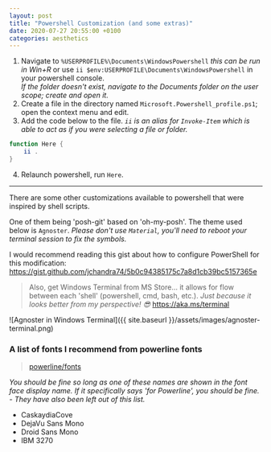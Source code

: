 ```yaml
---
layout: post
title: "Powershell Customization (and some extras)"
date: 2020-07-27 20:55:00 +0100
categories: aesthetics
---
```

1. Navigate to `%USERPROFILE%\Documents\WindowsPowershell` *this can be run in Win+R* or use `ii $env:USERPROFILE\Documents\WindowsPowershell` in your powershell console.  
  *If the folder doesn't exist, navigate to the Documents folder on the user scope; create and open it.*
2. Create a file in the directory named `Microsoft.Powershell_profile.ps1`; open the context menu and edit.
3. Add the code below to the file.
  *`ii` is an alias for `Invoke-Item` which is able to act as if you were selecting a file or folder.*
```ps1
function Here {
    ii .
}
```
4. Relaunch powershell, run `Here`.

---

There are some other customizations available to powershell that were inspired by shell scripts.

One of them being 'posh-git' based on 'oh-my-posh'. The theme used below is `Agnoster`. *Please don't use `Material`, you'll need to reboot your terminal session to fix the symbols.*

I would recommend reading this gist about how to configure PowerShell for this modification: https://gist.github.com/jchandra74/5b0c94385175c7a8d1cb39bc5157365e

> Also, get Windows Terminal from MS Store... it allows for flow between each 'shell' (powershell, cmd, bash, etc.).
> *Just because it looks better from my perspective! 😎*
> https://aka.ms/terminal

![Agnoster in Windows Terminal]({{ site.baseurl }}/assets/images/agnoster-terminal.png)

### A list of fonts I recommend from powerline fonts

> [powerline/fonts](https://github.com/powerline/fonts)

*You should be fine so long as one of these names are shown in the font face display name. If it specifically says 'for Powerline', you should be fine. - They have also been left out of this list.*

- CaskaydiaCove
- DejaVu Sans Mono
- Droid Sans Mono
- IBM 3270